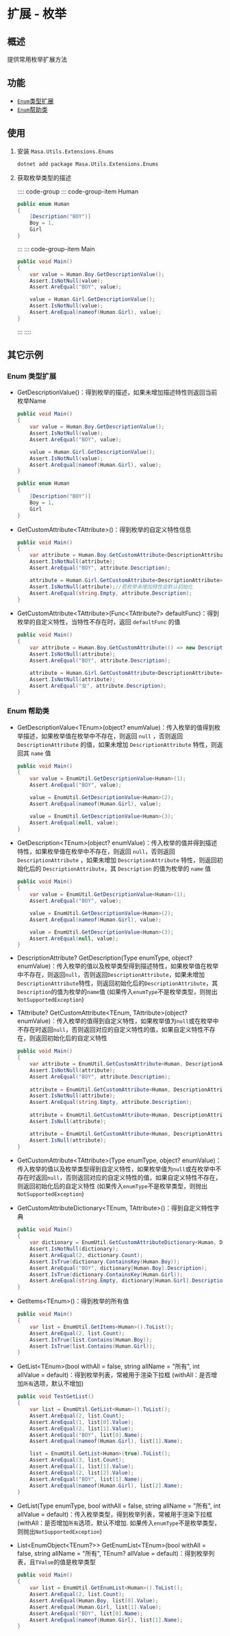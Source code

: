 # 扩展 - 枚举

## 概述

提供常用枚举扩展方法

## 功能

* [`Enum`类型扩展](#enum)
* [`Enum`帮助类](#utils)

## 使用

1. 安装 `Masa.Utils.Extensions.Enums` 

   ```shell 终端
   dotnet add package Masa.Utils.Extensions.Enums
   ```

2. 获取枚举类型的描述

   :::: code-group
   ::: code-group-item Human
   ```csharp Human.cs
   public enum Human
   {
       [Description("BOY")]
       Boy = 1,
       Girl
   }
   ```
   :::
   ::: code-group-item Main

   ```csharp l:3,7
   public void Main()
   {
       var value = Human.Boy.GetDescriptionValue();
       Assert.IsNotNull(value);
       Assert.AreEqual("BOY", value);
   
       value = Human.Girl.GetDescriptionValue();
       Assert.IsNotNull(value);
       Assert.AreEqual(nameof(Human.Girl), value);
   }
   ```
   :::
   ::::

## 其它示例

### Enum 类型扩展

* GetDescriptionValue()：得到枚举的描述，如果未增加描述特性则返回当前枚举Name

  ```csharp l:3,7
  public void Main()
  {
      var value = Human.Boy.GetDescriptionValue();
      Assert.IsNotNull(value);
      Assert.AreEqual("BOY", value);
  
      value = Human.Girl.GetDescriptionValue();
      Assert.IsNotNull(value);
      Assert.AreEqual(nameof(Human.Girl), value);
  }
  
  public enum Human
  {
      [Description("BOY")]
      Boy = 1,
      Girl
  }
  ```

* GetCustomAttribute\<TAttribute\>()：得到枚举的自定义特性信息

   ```csharp l:3,7
   public void Main()
   {
       var attribute = Human.Boy.GetCustomAttribute<DescriptionAttribute>();
       Assert.IsNotNull(attribute);
       Assert.AreEqual("BOY", attribute.Description);
   
       attribute = Human.Girl.GetCustomAttribute<DescriptionAttribute>();
       Assert.IsNotNull(attribute);//若枚举未增加特性会默认初始化
       Assert.AreEqual(string.Empty, attribute.Description);
   }
   ```

* GetCustomAttribute\<TAttribute\>(Func\<TAttribute?\> defaultFunc)：得到枚举的自定义特性，当特性不存在时，返回 `defaultFunc` 的值

   ```csharp l:7
   public void Main()
   {
       var attribute = Human.Boy.GetCustomAttribute(() => new DescriptionAttribute("男"));
       Assert.IsNotNull(attribute);
       Assert.AreEqual("BOY", attribute.Description);
   
       attribute = Human.Girl.GetCustomAttribute<DescriptionAttribute>(() => new DescriptionAttribute("女"));
       Assert.IsNotNull(attribute);
       Assert.AreEqual("女", attribute.Description);
   }
   ```

### Enum 帮助类

* GetDescriptionValue\<TEnum\>(object? enumValue)：传入枚举的值得到枚举描述，如果枚举值在枚举中不存在，则返回 `null` ，否则返回 `DescriptionAttribute` 的值，如果未增加 `DescriptionAttribute` 特性，则返回其 `name` 值

   ```csharp l:3
   public void Main()
   {
       var value = EnumUtil.GetDescriptionValue<Human>(1);
       Assert.AreEqual("BOY", value);
   
       value = EnumUtil.GetDescriptionValue<Human>(2);
       Assert.AreEqual(nameof(Human.Girl), value);
   
       value = EnumUtil.GetDescriptionValue<Human>(3);
       Assert.AreEqual(null, value);
   }
   ```

* GetDescription\<TEnum\>(object? enumValue)：传入枚举的值并得到描述特性，如果枚举值在枚举中不存在，则返回 `null`，否则返回 `DescriptionAttribute` ，如果未增加 `DescriptionAttribute` 特性，则返回初始化后的 `DescriptionAttribute`，其 `Description` 的值为枚举的 `name` 值

   ```csharp l:3
   public void Main()
   {
       var value = EnumUtil.GetDescriptionValue<Human>(1);
       Assert.AreEqual("BOY", value);
   
       value = EnumUtil.GetDescriptionValue<Human>(2);
       Assert.AreEqual(nameof(Human.Girl), value);
   
       value = EnumUtil.GetDescriptionValue<Human>(3);
       Assert.AreEqual(null, value);
   }
   ```

* DescriptionAttribute? GetDescription(Type enumType, object? enumValue)：传入枚举的值以及枚举类型得到描述特性，如果枚举值在枚举中不存在，则返回`null`，否则返回`DescriptionAttribute`，如果未增加`DescriptionAttribute`特性，则返回初始化后的`DescriptionAttribute`，其`Description`的值为枚举的`name`值 (如果传入`enumType`不是枚举类型，则抛出`NotSupportedException`)
* TAttribute? GetCustomAttribute\<TEnum, TAttribute\>(object? enumValue)：传入枚举的值得到自定义特性，如果枚举值为`null`或在枚举中不存在时返回`null`，否则返回对应的自定义特性的值，如果自定义特性不存在，则返回初始化后的自定义特性

   ```csharp l:3
   public void Main()
   {
       var attribute = EnumUtil.GetCustomAttribute<Human, DescriptionAttribute>(1);
       Assert.IsNotNull(attribute);
       Assert.AreEqual("BOY", attribute.Description);
       
       attribute = EnumUtil.GetCustomAttribute<Human, DescriptionAttribute>(2);
       Assert.IsNotNull(attribute);
       Assert.AreEqual(string.Empty, attribute.Description);
       
       attribute = EnumUtil.GetCustomAttribute<Human, DescriptionAttribute>(3);
       Assert.IsNull(attribute);
   
       attribute = EnumUtil.GetCustomAttribute<Human, DescriptionAttribute>(null);
       Assert.IsNull(attribute);
   }
   ```

* GetCustomAttribute\<TAttribute\>(Type enumType, object? enumValue)：传入枚举的值以及枚举类型得到自定义特性，如果枚举值为`null`或在枚举中不存在时返回`null`，否则返回对应的自定义特性的值，如果自定义特性不存在，则返回初始化后的自定义特性 (如果传入`enumType`不是枚举类型，则抛出`NotSupportedException`)
* GetCustomAttributeDictionary\<TEnum, TAttribute\>()：得到自定义特性字典

   ```csharp l:3
   public void Main()
   {
       var dictionary = EnumUtil.GetCustomAttributeDictionary<Human, DescriptionAttribute>();
       Assert.IsNotNull(dictionary);
       Assert.AreEqual(2, dictionary.Count);
       Assert.IsTrue(dictionary.ContainsKey(Human.Boy));
       Assert.AreEqual("BOY", dictionary[Human.Boy].Description);
       Assert.IsTrue(dictionary.ContainsKey(Human.Girl));
       Assert.AreEqual(string.Empty, dictionary[Human.Girl].Description);
   }
   ```

* GetItems\<TEnum\>()：得到枚举的所有值

   ```csharp
   public void Main()
   {
       var list = EnumUtil.GetItems<Human>().ToList();
       Assert.AreEqual(2, list.Count);
       Assert.IsTrue(list.Contains(Human.Boy));
       Assert.IsTrue(list.Contains(Human.Girl));
   }
   ```

* GetList\<TEnum\>(bool withAll = false, string allName = "所有", int allValue = default)：得到枚举列表，常被用于渲染下拉框 (withAll：是否增加`所有`选项，默认不增加)

   ```csharp
   public void TestGetList()
   {
       var list = EnumUtil.GetList<Human>().ToList();
       Assert.AreEqual(2, list.Count);
       Assert.AreEqual(1, list[0].Value);
       Assert.AreEqual(2, list[1].Value);
       Assert.AreEqual("BOY", list[0].Name);
       Assert.AreEqual(nameof(Human.Girl), list[1].Name);
   
       list = EnumUtil.GetList<Human>(true).ToList();
       Assert.AreEqual(3, list.Count);
       Assert.AreEqual(1, list[1].Value);
       Assert.AreEqual(2, list[2].Value);
       Assert.AreEqual("BOY", list[1].Name);
       Assert.AreEqual(nameof(Human.Girl), list[2].Name);
   }
   ```

* GetList(Type enumType, bool withAll = false, string allName = "所有", int allValue = default)：传入枚举类型，得到枚举列表，常被用于渲染下拉框 (withAll：是否增加`所有`选项，默认不增加. 如果传入`enumType`不是枚举类型，则抛出`NotSupportedException`)
* List\<EnumObject\<TEnum?\>\> GetEnumList\<TEnum\>(bool withAll = false, string allName = "所有", TEnum? allValue = default)：得到枚举列表，且`TValue`的值是枚举类型

   ```csharp
   public void Main()
   {
       var list = EnumUtil.GetEnumList<Human>().ToList();
       Assert.AreEqual(2, list.Count);
       Assert.AreEqual(Human.Boy, list[0].Value);
       Assert.AreEqual(Human.Girl, list[1].Value);
       Assert.AreEqual("BOY", list[0].Name);
       Assert.AreEqual(nameof(Human.Girl), list[1].Name);
   }
   ```